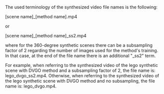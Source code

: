The used terminology of the synthesized video file names is the following:

[scene name]_[method name].mp4

or 

[scene name]_[method name]_ss2.mp4

where for the 360-degree synthetic scenes there can be a subsampling factor of 2 regarding the number of images used for the method's training. In that case, at the end of the file name there is an additional "_ss2" term. 

For example, when referring to the synthesized video of the lego synthetic scene with DVGO method and a subsampling factor of 2, the file name is: lego_dvgo_ss2.mp4. Otherwise, when referring to the synthesized video of the lego synthetic scene with DVGO method and no subsampling, the file name is: lego_dvgo.mp4.